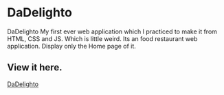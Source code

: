 # DaDelighto
DaDelighto My first ever web application which I practiced to make it from HTML, CSS and JS. Which is little weird. Its an food restaurant web application. Display only the Home page of it.

## View it here.
[DaDelighto](https://abieproject08-dadelighto.netlify.app/)
